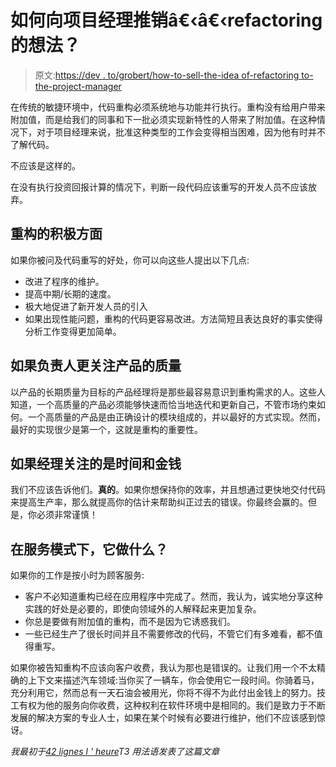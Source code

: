 # 如何向项目经理推销â€‹â€‹refactoring 的想法？

> 原文:[https://dev . to/grobert/how-to-sell-the-idea of-refactoring to-the-project-manager](https://dev.to/grobert/how-to-sell-the-idea-of-refactoring-to-the-project-manager)

在传统的敏捷环境中，代码重构必须系统地与功能并行执行。重构没有给用户带来附加值，而是给我们的同事和下一批必须实现新特性的人带来了附加值。在这种情况下，对于项目经理来说，批准这种类型的工作会变得相当困难，因为他有时并不了解代码。

不应该是这样的。

在没有执行投资回报计算的情况下，判断一段代码应该重写的开发人员不应该放弃。

## 重构的积极方面

如果你被问及代码重写的好处，你可以向这些人提出以下几点:

*   改进了程序的维护。
*   提高中期/长期的速度。
*   极大地促进了新开发人员的引入
*   如果出现性能问题，重构的代码更容易改进。方法简短且表达良好的事实使得分析工作变得更加简单。

## 如果负责人更关注产品的质量

以产品的长期质量为目标的产品经理将是那些最容易意识到重构需求的人。这些人知道，一个高质量的产品必须能够快速而恰当地迭代和更新自己，不管市场约束如何。一个高质量的产品是由正确设计的模块组成的，并以最好的方式实现。然而，最好的实现很少是第一个，这就是重构的重要性。

## 如果经理关注的是时间和金钱

我们不应该告诉他们。**真的**。如果你想保持你的效率，并且想通过更快地交付代码来提高生产率，那么就提高你的估计来帮助纠正过去的错误。你最终会赢的。但是，你必须非常谨慎！

## 在服务模式下，它做什么？

如果你的工作是按小时为顾客服务:

*   客户不必知道重构已经在应用程序中完成了。然而，我认为，诚实地分享这种实践的好处是必要的，即使向领域外的人解释起来更加复杂。
*   你总是要做有附加值的重构，而不是因为它诱惑我们。
*   一些已经生产了很长时间并且不需要修改的代码，不管它们有多难看，都不值得重写。

如果你被告知重构不应该向客户收费，我认为那也是错误的。让我们用一个不太精确的上下文来描述汽车领域:当你买了一辆车，你会使用它一段时间。你骑着马，充分利用它，然而总有一天石油会被用光，你将不得不为此付出金钱上的努力。技工有权为他的服务向你收费，这种权利在软件环境中是相同的。我们是致力于不断发展的解决方案的专业人士，如果在某个时候有必要进行维护，他们不应该感到惊讶。

*我最初于[42 lignes l ' heure](http://42lignes.com)T3 用法语发表了这篇文章*